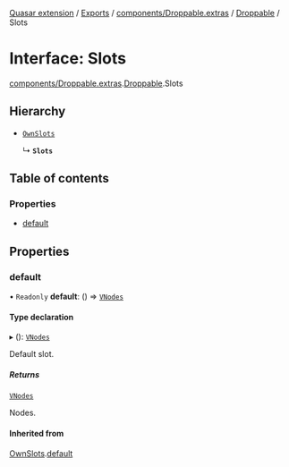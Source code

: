[Quasar extension](../index.md) / [Exports](../modules.md) / [components/Droppable.extras](../modules/components_Droppable_extras.md) / [Droppable](../modules/components_Droppable_extras.Droppable.md) / Slots

# Interface: Slots

[components/Droppable.extras](../modules/components_Droppable_extras.md).[Droppable](../modules/components_Droppable_extras.Droppable.md).Slots

## Hierarchy

- [`OwnSlots`](components_Droppable_extras.Droppable.OwnSlots.md)

  ↳ **`Slots`**

## Table of contents

### Properties

- [default](components_Droppable_extras.Droppable.Slots.md#default)

## Properties

### default

• `Readonly` **default**: () => [`VNodes`](../modules/components_api_misc.md#vnodes)

#### Type declaration

▸ (): [`VNodes`](../modules/components_api_misc.md#vnodes)

Default slot.

##### Returns

[`VNodes`](../modules/components_api_misc.md#vnodes)

Nodes.

#### Inherited from

[OwnSlots](components_Droppable_extras.Droppable.OwnSlots.md).[default](components_Droppable_extras.Droppable.OwnSlots.md#default)
